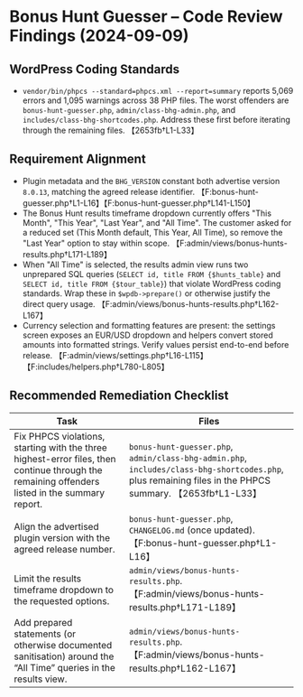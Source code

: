 # Bonus Hunt Guesser – Code Review Findings (2024-09-09)

## WordPress Coding Standards

* `vendor/bin/phpcs --standard=phpcs.xml --report=summary` reports 5,069 errors and 1,095 warnings across 38 PHP files. The worst offenders are `bonus-hunt-guesser.php`, `admin/class-bhg-admin.php`, and `includes/class-bhg-shortcodes.php`. Address these first before iterating through the remaining files. 【2653fb†L1-L33】

## Requirement Alignment

* Plugin metadata and the `BHG_VERSION` constant both advertise version `8.0.13`, matching the agreed release identifier. 【F:bonus-hunt-guesser.php†L1-L16】【F:bonus-hunt-guesser.php†L141-L150】
* The Bonus Hunt results timeframe dropdown currently offers "This Month", "This Year", "Last Year", and "All Time". The customer asked for a reduced set (This Month default, This Year, All Time), so remove the "Last Year" option to stay within scope. 【F:admin/views/bonus-hunts-results.php†L171-L189】
* When "All Time" is selected, the results admin view runs two unprepared SQL queries (`SELECT id, title FROM {$hunts_table}` and `SELECT id, title FROM {$tour_table}`) that violate WordPress coding standards. Wrap these in `$wpdb->prepare()` or otherwise justify the direct query usage. 【F:admin/views/bonus-hunts-results.php†L162-L167】
* Currency selection and formatting features are present: the settings screen exposes an EUR/USD dropdown and helpers convert stored amounts into formatted strings. Verify values persist end-to-end before release. 【F:admin/views/settings.php†L16-L115】【F:includes/helpers.php†L780-L805】

## Recommended Remediation Checklist

| Task | Files |
|------|-------|
| Fix PHPCS violations, starting with the three highest-error files, then continue through the remaining offenders listed in the summary report. | `bonus-hunt-guesser.php`, `admin/class-bhg-admin.php`, `includes/class-bhg-shortcodes.php`, plus remaining files in the PHPCS summary. 【2653fb†L1-L33】|
| Align the advertised plugin version with the agreed release number. | `bonus-hunt-guesser.php`, `CHANGELOG.md` (once updated). 【F:bonus-hunt-guesser.php†L1-L16】|
| Limit the results timeframe dropdown to the requested options. | `admin/views/bonus-hunts-results.php`. 【F:admin/views/bonus-hunts-results.php†L171-L189】|
| Add prepared statements (or otherwise documented sanitisation) around the “All Time” queries in the results view. | `admin/views/bonus-hunts-results.php`. 【F:admin/views/bonus-hunts-results.php†L162-L167】|

